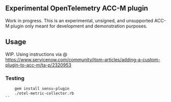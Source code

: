 ## Experimental OpenTelemetry ACC-M plugin

Work in progress. This is an experimental, unsigned, and unsupported ACC-M plugin only meant for development and demonstration purposes.

## Usage

WIP. Using instructions via @ https://www.servicenow.com/community/itom-articles/adding-a-custom-plugin-to-acc-m/ta-p/2320953

### Testing

```sh
    gem install sensu-plugin
    ./otel-metric-collector.rb
``
